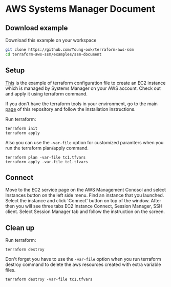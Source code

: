 # AWS Systems Manager Document

## Download example
Download this example on your workspace
```sh
git clone https://github.com/Young-ook/terraform-aws-ssm
cd terraform-aws-ssm/examples/ssm-document
```

## Setup
[This](https://github.com/Young-ook/terraform-aws-ssm/blob/main/examples/ssm-document/main.tf) is the example of terraform configuration file to create an EC2 instance which is managed by Systems Manager on your AWS account. Check out and apply it using terraform command.

If you don't have the terraform tools in your environment, go to the main [page](https://github.com/Young-ook/terraform-aws-ssm#terraform) of this repository and follow the installation instructions.

Run terraform:
```
terraform init
terraform apply
```
Also you can use the `-var-file` option for customized paramters when you run the terraform plan/apply command.
```
terraform plan -var-file tc1.tfvars
terraform apply -var-file tc1.tfvars
```

## Connect
Move to the EC2 service page on the AWS Management Conosol and select Instances button on the left side menu. Find an instance that you launched. Select the instance and click 'Connect' button on top of the window. After then you will see three tabs EC2 Instance Connect, Session Manager, SSH client. Select Session Manager tab and follow the instruction on the screen.

## Clean up
Run terraform:
```
terraform destroy
```
Don't forget you have to use the `-var-file` option when you run terraform destroy command to delete the aws resources created with extra variable files.
```
terraform destroy -var-file tc1.tfvars
```
